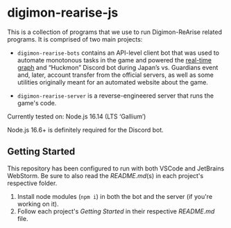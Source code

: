 # digimon-rearise-js

This is a collection of programs that we use to run Digimon-ReArise related programs. It is comprised of two main projects:

  * `digimon-rearise-bots` contains an API-level client bot that was used to automate monotonous tasks in the game and powered the [real-time graph](https://chortos.selfip.net/digimonrearise/mpr/1120) and “Huckmon” Discord bot during Japan’s vs. Guardians event and, later, account transfer from the official servers, as well as some utilities originally meant for an automated website about the game.

  * `digimon-rearise-server` is a reverse-engineered server that runs the game's code.
  
Currently tested on: Node.js 16.14 (LTS ‘Gallium’)

Node.js 16.6+ is definitely required for the Discord bot.

  
## Getting Started

This repository has been configured to run with both VSCode and JetBrains WebStorm. Be sure to also read the *README.md*(s) in each project's respective folder.

1. Install node modules (`npm i`) in both the bot and the server (if you're working on it).
2. Follow each project's *Getting Started* in their respective *README.md* file.